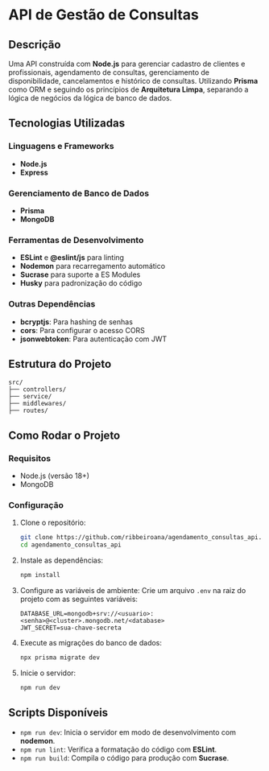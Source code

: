 # API de Gestão de Consultas

## Descrição

Uma API construída com **Node.js** para gerenciar cadastro de clientes e profissionais, agendamento de consultas, gerenciamento de disponibilidade, cancelamentos e histórico de consultas. Utilizando **Prisma** como ORM e seguindo os princípios de **Arquitetura Limpa**, separando a lógica de negócios da lógica de banco de dados.

## Tecnologias Utilizadas

### Linguagens e Frameworks
- **Node.js**
- **Express**

### Gerenciamento de Banco de Dados
- **Prisma**
- **MongoDB**

### Ferramentas de Desenvolvimento
- **ESLint** e **@eslint/js** para linting
- **Nodemon** para recarregamento automático
- **Sucrase** para suporte a ES Modules
- **Husky** para padronização do código

### Outras Dependências
- **bcryptjs**: Para hashing de senhas
- **cors**: Para configurar o acesso CORS
- **jsonwebtoken**: Para autenticação com JWT

## Estrutura do Projeto

```plaintext
src/
├── controllers/    
├── service/      
├── middlewares/    
├── routes/        
```

## Como Rodar o Projeto

### Requisitos
- Node.js (versão 18+)
- MongoDB

### Configuração
1. Clone o repositório:
   ```bash
   git clone https://github.com/ribbeiroana/agendamento_consultas_api.git
   cd agendamento_consultas_api
   ```

2. Instale as dependências:
   ```bash
   npm install
   ```

3. Configure as variáveis de ambiente:
   Crie um arquivo `.env` na raiz do projeto com as seguintes variáveis:
   ```env
   DATABASE_URL=mongodb+srv://<usuario>:<senha>@<cluster>.mongodb.net/<database>
   JWT_SECRET=sua-chave-secreta
   ```

4. Execute as migrações do banco de dados:
   ```bash
   npx prisma migrate dev
   ```

5. Inicie o servidor:
   ```bash
   npm run dev
   ```

## Scripts Disponíveis
- `npm run dev`: Inicia o servidor em modo de desenvolvimento com **nodemon**.
- `npm run lint`: Verifica a formatação do código com **ESLint**.
- `npm run build`: Compila o código para produção com **Sucrase**.

